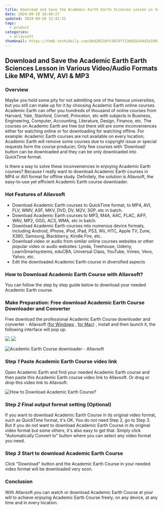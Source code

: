 ```yaml
---
title: Download and Save the Academic Earth Earth Sciences Lesson in Various Video/Audio Formats Like MP4, WMV, AVI & MP3
date: 2024-09-18 10:40:27
updated: 2024-09-20 12:42:31
tags:
  - product
categories:
  - allavsoft
thumbnail: https://thmb.techidaily.com/bbd20210fc5074f713b02b244d2b1993bd6b418eec110dce123959527009d1b5.png
---
```


## Download and Save the Academic Earth Earth Sciences Lesson in Various Video/Audio Formats Like MP4, WMV, AVI & MP3

### Overview

Maybe you hold some pity for not admitting one of the famous universities, but you still can make up for it by choosing Academic Earth online courses. Academic Earth can offer you hundreds of thousand of online courses from Harvard, Yale, Stanford, Cornell, Princeton, etc with subjects in Business, Engineering, Computer, Accounting, Literature, Design, Finance, etc. The courses on Academic Earth are free but there still are some inconveniences either for watching online or for downloading for watching offline. For example: Academic Earth courses are not available on every location; Academic Earth will remove some courses due to copyright issue or special requests form the course producer; Only few courses with 'Download' button can be downloaded and they can be only downloaded into QuickTime format.

Is there a way to solve these inconveniences in enjoying Academic Earth courses? Because I really want to download Academic Earth courses in MP4 or AVI format for offline study. Definitely, the solution is Allavsoft, the easy-to-use yet efficient Academic Earth course downloader.

### Hot Features of Allavsoft

* Download Academic Earth courses to QuickTime format, to MP4, AVI, FLV, WMV, ASF, MKV, DVD, DV, M2V, 3GP, etc in batch.
* Download Academic Earth courses to MP3, M4A, AAC, FLAC, AIFF, WAV, MP2, OGG, AC3, WMA, etc in batch.
* Download Academic Earth courses into numerous device formats, including Android, iPhone, iPod, iPad, PS3, Wii, HTC, Apple TV, Zune, X360, Samsung, Blackberry, Kindle Fire, etc.
* Download video or audio from similar online courses websites or other popular video or audio websites: Lynda, Treehouse, Udemy, LearnSmartsystems, eduCBA, Universal Class, YouTube, Vimeo, Vevo, Yahoo, etc.
* Edit the downloaded Academic Earth course in diversified aspects

### How to Download Academic Earth Course with Allavsoft?

You can follow the step by step guide below to download your needed Academic Earth course.

### Make Preparation: Free download Academic Earth Course Downloader and Converter

Free download the professional Academic Earth Course downloader and converter - Allavsoft ([for Windows](https://tools.techidaily.com/allavsoft/products/) , [for Mac](https://tools.techidaily.com/allavsoft/products/)) , install and then launch it, the following interface will pop up.

[![](https://www.allavsoft.com/how-to/../images/how-to/free-download-win.jpg)](https://tools.techidaily.com/allavsoft/products/) [![](https://www.allavsoft.com/how-to/../images/how-to/free-download-mac.jpg)](https://tools.techidaily.com/allavsoft/products/)

![Academic Earth Course downloader - Allavsoft](https://www.allavsoft.com/how-to/../images/allavsoft/screen-shot-600.jpg)

### Step _1_ Paste Academic Earth Course video link

Open Academic Earth and find your needed Academic Earth course and then paste this Academic Earth course video link to Allavsoft. Or drag or drop this video link to Allavsoft.

![How to Download Academic Earth Course?](https://www.allavsoft.com/how-to/../images/how-to/dare-dorm-download/download-daredorm.jpg)

### Step _2_ Final output format setting (Optional)

If you want to download Academic Earth Course in its original video format, such as QuickTime format, it's OK. You do not need Step 2, go to Step 3\. But if you do not want to download Academic Earth Course in its original video format but some others, it's also easy to get that. Simply click "Automatically Convert to" button where you can select any video format you need.

### Step _3_ Start to download Academic Earth Course

Click "Download" button and the Academic Earth Course in your needed video format will be downloaded very soon.

### Conclusion

With Allavsoft you can watch or download Academic Earth Course at your will to achieve enjoying Academic Earth Course freely, on any device, at any time and in every location.

<ins class="adsbygoogle"
     style="display:block"
     data-ad-format="autorelaxed"
     data-ad-client="ca-pub-7571918770474297"
     data-ad-slot="1223367746"></ins>



<ins class="adsbygoogle"
     style="display:block"
     data-ad-client="ca-pub-7571918770474297"
     data-ad-slot="8358498916"
     data-ad-format="auto"
     data-full-width-responsive="true"></ins>
